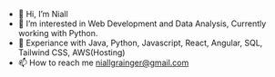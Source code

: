 - 👋 Hi, I’m Niall
- 👀 I’m interested in Web Development and Data Analysis, Currently working with Python.
- 💭 Experiance with Java, Python, Javascript, React, Angular, SQL, Tailwind CSS, AWS(Hosting)
- 📫 How to reach me niallgrainger@gmail.com

<!---
NiallGr/NiallGr is a ✨ special ✨ repository because its `README.md` (this file) appears on your GitHub profile.
You can click the Preview link to take a look at your changes.
--->
